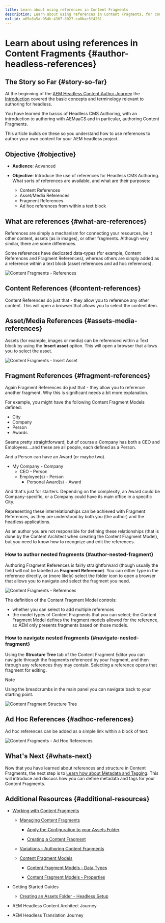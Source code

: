 ```yaml
---
title: Learn about using references in Content Fragments
description: Learn about using references in Content Fragments, for content, other fragments and other assets (media). Introduce the necessity for, and the mechanics of, nested fragments for Headless CMS Authoring.
exl-id: a65e8a5a-954b-4307-8027-ca8bac5f4261
---
```

# Learn about using references in Content Fragments {#author-headless-references}

## The Story so Far {#story-so-far}

At the beginning of the [AEM Headless Content Author Journey](overview.md) the [Introduction](introduction.md) covered the basic concepts and terminology relevant to authoring for headless.

You have learned the basics of Headless CMS Authoring, with an introduction to authoring with AEMaaCS and in particular, authoring Content Fragments.

This article builds on these so you understand how to use references to author your own content for your AEM headless project.

## Objective {#objective}

* **Audience**: Advanced
* **Objective**: Introduce the use of references for Headless CMS Authoring. What sorts of references are available, and what are their purposes:

  * Content References
  * Asset/Media References
  * Fragment References
  * Ad hoc references from within a text block

## What are references {#what-are-references}

References are simply a mechanism for connecting your resources, be it other content, assets (as in images), or other fragments. Although very similar, there are some differences.

Some references have dedicated data-types (for example, Content References and Fragment References), whereas others are simply added as a reference within a text block (asset references and ad hoc references).

![Content Fragments - References](/help/journey-headless/author/assets/headless-journey-author-references-01.png)

## Content References {#content-references}

Content References do just that - they allow you to reference any other content. This will open a browser that allows you to select the content item.

## Asset/Media References {#assets-media-references}

Assets (for example, images or media) can be referenced within a Text block by using the **Insert asset** option. This will open a browser that allows you to select the asset.

![Content Fragments - Insert Asset](/help/journey-headless/author/assets/headless-journey-author-references-02.png)

## Fragment References {#fragment-references}

Again Fragment References do just that - they allow you to reference another fragment. Why this is significant needs a bit more explanation.

For example, you might have the following Content Fragment Models defined:

* City
* Company
* Person
* Awards

Seems pretty straightforward, but of course a Company has both a CEO and Employees....and these are all people, each defined as a Person.

And a Person can have an Award (or maybe two).

* My Company - Company
  * CEO - Person
  * Employee(s) - Person
    * Personal Award(s) - Award

And that's just for starters. Depending on the complexity, an Award could be Company-specific, or a Company could have its main office in a specific City.

Representing these interrelationships can be achieved with Fragment References, as they are understood by both you (the author) and the headless applications.

As an author you are not responsible for defining these relationships (that is done by the Content Architect when creating the Content Fragment Model), but you need to know how to recognize and edit the references.

<!--
![Content Modeling with Content Fragments](/help/journey-headless/developer/assets/headless-modeling-01.png "Content Modeling with Content Fragments")
--> 

### How to author nested fragments {#author-nested-fragment}

Authoring Fragment References is fairly straightforward (though usually the field will not be labelled as **Fragment Reference**). You can either type in the reference directly, or (more likely) select the folder icon to open a browser that allows you to navigate and select the fragment you need. 

![Content Fragments - References](/help/journey-headless/author/assets/headless-journey-author-references-03.png)

The definition of the Content Fragment Model controls:

* whether you can select to add multiple references
* the model types of Content Fragments that you can select; the Content Fragment Model defines the fragment models allowed for the reference, so AEM only presents fragments based on those models.

### How to navigate nested fragments {#navigate-nested-fragment}

Using the **Structure Tree** tab of the Content Fragment Editor you can navigate through the fragments referenced by your fragment, and then through any references they may contain. Selecting a reference opens that fragment for editing.

>[!NOTE]
>
>Using the breadcrumbs in the main panel you can navigate back to your starting point.

![Content Fragment Structure Tree](/help/sites-cloud/administering/content-fragments/assets/cfm-structuretree-02.png)

## Ad Hoc References {#adhoc-references}

Ad hoc references can be added as a simple link within a block of text:

![Content Fragments - Ad Hoc References](/help/journey-headless/author/assets/headless-journey-author-references-04.png)

## What's Next {#whats-next}

Now that you have learned about references and structure in Content Fragments, the next step is to [Learn how about Metadata and Tagging](metadata-tagging.md). This will introduce and discuss how you can define metadata and tags for your Content Fragments.

## Additional Resources {#additional-resources}

* [Working with Content Fragments](/help/sites-cloud/administering/content-fragments/content-fragments.md)
 
  * [Managing Content Fragments](/help/sites-cloud/administering/content-fragments/content-fragments-managing.md)

    * [Apply the Configuration to your Assets Folder](/help/sites-cloud/administering/content-fragments/content-fragments-configuration-browser.md#apply-the-configuration-to-your-assets-folder)
  
    * [Creating a Content Fragment](/help/sites-cloud/administering/content-fragments/content-fragments-managing.md#creating-a-content-fragment)
  
  * [Variations - Authoring Content Fragments](/help/sites-cloud/administering/content-fragments/content-fragments-variations.md)

  * [Content Fragment Models](/help/sites-cloud/administering/content-fragments/content-fragments-models.md)

    * [Content Fragment Models - Data Types](/help/sites-cloud/administering/content-fragments/content-fragments-models.md#data-types)
  
    * [Content Fragment Models - Properties](/help/sites-cloud/administering/content-fragments/content-fragments-models.md#properties)

* Getting Started Guides
  * [Creating an Assets Folder - Headless Setup](/help/headless/setup/create-assets-folder.md)

* AEM Headless Content Architect Journey

* AEM Headless Translation Journey

